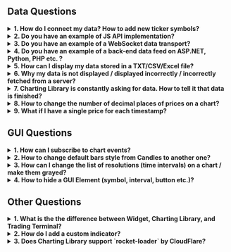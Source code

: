 ## Data Questions

<!--
To be consistent please make sure that each item of file has the following structure:
<details><summary>
<b>NUM. TITLE</b>
</summary><p>

DESCRIPTION

</details>
-->

<!-- markdownlint-disable no-inline-html -->

<details><summary>
<b>1. How do I connect my data? How to add new ticker symbols?</b>
</summary><p>

The Charting Library should be used by technical specialists.
It requires advanced skills in JavaScript and deep knowledge of WEB protocols.
You should know it yourself or have/hire people who know this.
Additionally, if you don't have a WEB API, you will need at least a server language programmer and a system administrator to implement a WEB API on the server side.

We’ve done a lot of work to make the process of connecting data simple and clear.

First, you need to read and understand this article: [How to connect my data](Connecting-Data)

If you still have questions, open [Demo Chart](https://charting-library.tradingview-widget.com), then open Debugger-Network and filter requests by `demo_feed`. You will see all requests and corresponding responses in the [UDF](UDF) format.

</details>

<details><summary>
<b>2. Do you have an example of JS API implementation?</b>
</summary><p>

The UDF Adapter is an example of the JS API implementation. [Its code](https://github.com/tradingview/charting_library/tree/master/datafeeds/udf) is not minified and it is written in such a way that our clients can understand how it works.

</details>

<details><summary>
<b>3. Do you have an example of a WebSocket data transport?</b>
</summary><p>

You can find an example of WebSocket streaming in the [Tutorial](https://github.com/tradingview/charting-library-tutorial).

</details>

<details><summary>
<b>4. Do you have an example of a back-end data feed on ASP.NET, Python, PHP etc. ?</b>
</summary><p>

The only example of a back-end feed that we have is written on Javascript for NodeJS. You can find it here: [yahoo_datafeed](https://github.com/tradingview/yahoo_datafeed)

</details>

<details><summary>
<b>5. How can I display my data stored in a TXT/CSV/Excel file?</b>
</summary><p>

First of all, the Charting Library is not intended to display data from files. It is used to display bars data from a server. Secondly, you should keep in mind that according to the agreement you should use Charting Library on public websites only. If you still want to use a file as the source of data you will need to do the following steps:

1. Write an application using any server language (.NET, PHP, NodeJS, Python, etc.). This application should read the file and provide the data from it in [UDF](UDF) format over HTTP(S).

    Note: You can provide data in another format or use a WebSocket to transfer it, but in this case you will need to implement a [JS API](JS-Api) adapter on a client.
1. You should either have a static IP or register a domain so a browser can send requests to your server.
1. Open `index.html` and replace `demo_feed.tradingview.com` with the URL to your server.

</details>

<details><summary>
<b>6. Why my data is not displayed / displayed incorrectly / incorrectly fetched from a server?</b>
</summary><p>

The first thing you should do is open `index.html` or your script where you create the library widget and put the following line in the initialization options of the widget: `debug: true,`.
Once you have done that, you will see lots of helpful information in your browser console.
Most of important actions that happen in the library are explained in the console.

Please read [Symbology](Symbology) thoroughly. Most of errors with data happen because of incorrect symbol settings.

</details>

<details><summary>
<b>7. Charting Library is constantly asking for data. How to tell it that data is finished?</b>
</summary><p>

Specifically for this purpose, there is a flag that can be added to the responses from your server that tells the library that there is no more data on the server.
It is called `no_data` for [UDF](UDF#bars) and `noData` for [JS API](JS-Api#getbarssymbolinfo-resolution-periodparams-onhistorycallback-onerrorcallback)

</details>

<details><summary>
<b>8. How to change the number of decimal places of prices on a chart?</b>
</summary><p>

Please read [Symbology](Symbology) thoroughly. The number of decimal places is calculated based on `minmov` and `pricescale` values.

</details>

<details><summary>
<b>9. What if I have a single price for each timestamp?</b>
</summary><p>

You still can display your data if you have only one price for each timestamp, but obviously you will not be able to display the data as bars/candles. Since the library is intended to display different styles of data: candles, bars, histogram, you are supposed to provide Open, High, Low, Close and optional Volume for each timestamp. If you have only one price, you can pass `Open = High = Low = Close = price`. For better view of this data, you can change the default chart style to “Line” (see GUI Questions).

</details>

## GUI Questions

<details><summary>
<b>1. How can I subscribe to chart events?</b>
</summary><p>

We have a few ways to subscribe to the events:

1. Subscribing to general events that are related to a whole chart layout, not a specific chart.
    [Open article](Widget-Methods#subscribing-to-chart-events)
1. Subscribing to events that are related to a single chart
    [Open article](Chart-Methods#subscribing-to-chart-events)

Check the result value of subscription methods.
Some of them return a [Subscription](Subscription) object that has methods `subscribe`/`unsubscribe`. The others accept a callback function.

</details>

<details><summary>
<b>2. How to change default bars style from Candles to another one?</b>
</summary><p>

You need to use [overrides](Widget-Constructor#overrides) of the Widget Constructor. Add `mainSeriesProperties.style` key. You can find allowed values in [this article](Overrides)

</details>

<details><summary>
<b>3. How can I change the list of resolutions (time intervals) on a chart / make them grayed?</b>
</summary><p>

* List of the resolutions displayed in a pop-up on a chart is defined by [supported_resolutions](JS-Api#supported_resolutions) from the data feed configuration.
* Resolutions available for a certain instrument are defined by [supported_resolutions](Symbology#supported_resolutions) from the instrument/symbol information.
* If you support intraday resolutions, you need to set [has_intraday](Symbology#has_intraday)
* Additionally, if you support seconds, you need to set [has_seconds](Symbology#has_seconds)
* If you support daily resolutions, you should set [has_daily](Symbology#has_daily)
* If you support weeks and months, you should set [has_weekly_and_monthly](Symbology#has_weekly_and_monthly)
* Additionally, you should set the resolutions, which are provided by your server for [intraday resolutions](Symbology#intraday_multipliers) and separately for [seconds](Symbology#seconds_multipliers).
* If an instrument supports (`supported_resolutions`) more resolutions that can be provided by the server (`intraday_multipliers`), the other resolutions are constructed by the chart.

</details>

<details><summary>
<b>4. How to hide a GUI Element (symbol, interval, button etc.)?</b>
</summary><p>

* Most of GUI elements can be hidden using [Featuresets](Featuresets). Please look at the [Interactive map of featuresets](http://tradingview.github.io/featuresets.html) to find what you need.
* There are base elements that cannot be hidden, but if you still want to get rid of them you can use [CSS customization](Widget-Constructor#custom_css_url). Please note that the names, classes, and identifiers of DOM elements may be changed in future versions of the product without any notifications.

</details>

## Other Questions

<details><summary>
<b>1. What is the the difference between Widget, Charting Library, and Trading Terminal?</b>
</summary><p>

* [Widget](https://tradingview.com/widget/) is connected to TradingView data. Perfect for websites, blogs, and forums where you need a fast & free solution.

    Integration is simply cutting & pasting pre-made iframe code. It has lots of display modes.

* [Charting Library](https://www.tradingview.com/HTML5-stock-forex-bitcoin-charting-library/) is a chart with your data.

    This is a standalone solution that you download, host on your servers, connect your data & use in your site/app for free.

* [Trading Terminal](https://www.tradingview.com/trading-terminal/) is a standalone product that is licensed to brokers.

    It includes all features available in the Charting Library, but it also has trading functionality, multiple chart layouts, watchlists, details, news widgets, and other advanced tools.

    It has its own licensing fees associated with it.

</details>

<details><summary>
<b>2. How do I add a custom indicator?</b>
</summary><p>

At the moment there is only one way to add custom indicators. It is described in a [dedicated article](Creating-Custom-Studies).

</details>

<details><summary>
<b>3. Does Charting Library support `rocket-loader` by CloudFlare?</b>
</summary><p>

No, it doesn't. Please avoid using it.

</details>

<!-- markdownlint-enable no-inline-html -->
